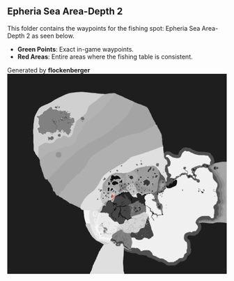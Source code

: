 ## Epheria Sea Area-Depth 2
This folder contains the waypoints for the fishing spot: Epheria Sea Area-Depth 2 as seen below.

- **Green Points**: Exact in-game waypoints.
- **Red Areas**: Entire areas where the fishing table is consistent.

Generated by **flockenberger**
![by_flockenberger](./Preview.png)